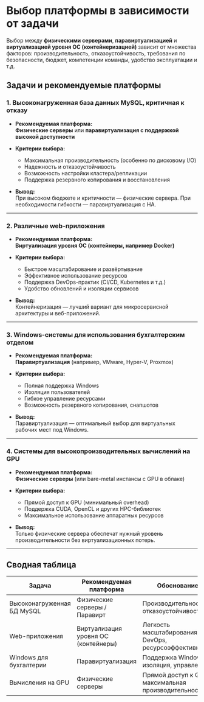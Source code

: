 # Выбор платформы в зависимости от задачи

Выбор между **физическими серверами**, **паравиртуализацией** и **виртуализацией уровня ОС (контейнеризацией)** зависит от множества факторов: производительность, отказоустойчивость, требования по безопасности, бюджет, компетенции команды, удобство эксплуатации и т.д.

## Задачи и рекомендуемые платформы

### 1. Высоконагруженная база данных MySQL, критичная к отказу

- **Рекомендуемая платформа:**  
  **Физические серверы** или **паравиртуализация с поддержкой высокой доступности**

- **Критерии выбора:**
  - Максимальная производительность (особенно по дисковому I/O)
  - Надежность и отказоустойчивость
  - Возможность настройки кластера/репликации
  - Поддержка резервного копирования и восстановления

- **Вывод:**  
  При высоком бюджете и критичности — физические сервера. При необходимости гибкости — паравиртуализация с HA.

---

### 2. Различные web-приложения

- **Рекомендуемая платформа:**  
  **Виртуализация уровня ОС (контейнеры, например Docker)**

- **Критерии выбора:**
  - Быстрое масштабирование и развёртывание
  - Эффективное использование ресурсов
  - Поддержка DevOps-практик (CI/CD, Kubernetes и т.д.)
  - Удобство обновлений и изоляции сервисов

- **Вывод:**  
  Контейнеризация — лучший вариант для микросервисной архитектуры и веб-приложений.

---

### 3. Windows-системы для использования бухгалтерским отделом

- **Рекомендуемая платформа:**  
  **Паравиртуализация** (например, VMware, Hyper-V, Proxmox)

- **Критерии выбора:**
  - Полная поддержка Windows
  - Изоляция пользователей
  - Гибкое управление ресурсами
  - Возможность резервного копирования, снапшотов

- **Вывод:**  
  Паравиртуализация — оптимальный выбор для виртуальных рабочих мест под Windows.

---

### 4. Системы для высокопроизводительных вычислений на GPU

- **Рекомендуемая платформа:**  
  **Физические серверы** (или bare-metal инстансы с GPU в облаке)

- **Критерии выбора:**
  - Прямой доступ к GPU (минимальный overhead)
  - Поддержка CUDA, OpenCL и других HPC-библиотек
  - Максимальное использование аппаратных ресурсов

- **Вывод:**  
  Только физические сервера обеспечат нужный уровень производительности без виртуализационных потерь.

---

## Сводная таблица

| Задача                                      | Рекомендуемая платформа            | Обоснование                                                                      |
|--------------------------------------------|------------------------------------|-----------------------------------------------------------------------------------|
| Высоконагруженная БД MySQL                 | Физические серверы / Паравирт     | Производительность, отказоустойчивость                                            |
| Web-приложения                             | Виртуализация уровня ОС (контейнеры) | Легкость масштабирования, DevOps, ресурсоэффективность                        |
| Windows для бухгалтерии                    | Паравиртуализация                  | Поддержка Windows, изоляция, управление                                           |
| Вычисления на GPU                          | Физические серверы                 | Прямой доступ к GPU, максимальная производительность                              |
